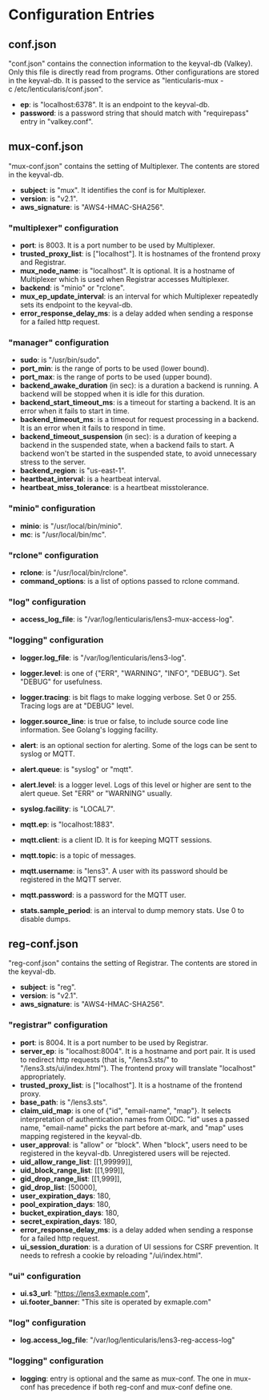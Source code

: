 # Configuration Entries

## conf.json

"conf.json" contains the connection information to the keyval-db
(Valkey).  Only this file is directly read from programs.  Other
configurations are stored in the keyval-db.  It is passed to the
service as "lenticularis-mux -c /etc/lenticularis/conf.json".

- **ep**: is "localhost:6378".  It is an endpoint to the keyval-db.
- **password**: is a password string that should match with
  "requirepass" entry in "valkey.conf".

## mux-conf.json

"mux-conf.json" contains the setting of Multiplexer.  The contents are
stored in the keyval-db.

- **subject**: is "mux".  It identifies the conf is for Multiplexer.
- **version**: is "v2.1".
- **aws_signature**: is "AWS4-HMAC-SHA256".

### "multiplexer" configuration

- **port**: is 8003.  It is a port number to be used by Multiplexer.
- **trusted_proxy_list**: is ["localhost"].  It is hostnames of the
  frontend proxy and Registrar.
- **mux_node_name**: is "localhost".  It is optional.  It is a
  hostname of Multiplexer which is used when Registrar accesses
  Multiplexer.
- **backend**: is "minio" or "rclone".
- **mux_ep_update_interval**: is an interval for which Multiplexer
  repeatedly sets its endpoint to the keyval-db.
- **error_response_delay_ms**: is a delay added when sending a
  response for a failed http request.

### "manager" configuration

- **sudo**: is "/usr/bin/sudo".
- **port_min**: is the range of ports to be used (lower bound).
- **port_max**: is the range of ports to be used (upper bound).
- **backend_awake_duration** (in sec): is a duration a backend is
  running.  A backend will be stopped when it is idle for this
  duration.
- **backend_start_timeout_ms**: is a timeout for starting a backend.
  It is an error when it fails to start in time.
- **backend_timeout_ms**: is a timeout for request processing in a
  backend.  It is an error when it fails to respond in time.
- **backend_timeout_suspension** (in sec): is a duration of keeping a
  backend in the suspended state, when a backend fails to start.  A
  backend won't be started in the suspended state, to avoid
  unnecessary stress to the server.
- **backend_region**: is "us-east-1".
- **heartbeat_interval**: is a heartbeat interval.
- **heartbeat_miss_tolerance**: is a heartbeat misstolerance.

### "minio" configuration

- **minio**: is "/usr/local/bin/minio".
- **mc**: is "/usr/local/bin/mc".

### "rclone" configuration

- **rclone**: is "/usr/local/bin/rclone".
- **command_options**: is a list of options passed to rclone command.

### "log" configuration

- **access_log_file**: is "/var/log/lenticularis/lens3-mux-access-log".

### "logging" configuration

- **logger.log_file**: is "/var/log/lenticularis/lens3-log".
- **logger.level**: is one of {"ERR", "WARNING", "INFO", "DEBUG"}.
  Set "DEBUG" for usefulness.
- **logger.tracing**: is bit flags to make logging verbose.  Set 0 or
  255.  Tracing logs are at "DEBUG" level.
- **logger.source_line**: is true or false, to include source code
  line information.  See Golang's logging facility.

- **alert**: is an optional section for alerting.  Some of the logs
  can be sent to syslog or MQTT.
- **alert.queue**: is "syslog" or "mqtt".
- **alert.level**: is a logger level.  Logs of this level or higher
  are sent to the alert queue.  Set "ERR" or "WARNING" usually.

- **syslog.facility**: is "LOCAL7".

- **mqtt.ep**: is "localhost:1883".
- **mqtt.client**: is a client ID.  It is for keeping MQTT sessions.
- **mqtt.topic**: is a topic of messages.
- **mqtt.username**: is "lens3".  A user with its password should be
  registered in the MQTT server.
- **mqtt.password**: is a password for the MQTT user.

- **stats.sample_period**: is an interval to dump memory stats.  Use 0
  to disable dumps.

## reg-conf.json

"reg-conf.json" contains the setting of Registrar.  The contents are
stored in the keyval-db.

- **subject**: is "reg".
- **version**: is "v2.1".
- **aws_signature**: is "AWS4-HMAC-SHA256".

### "registrar" configuration

- **port**: is 8004.  It is a port number to be used by Registrar.
- **server_ep**: is "localhost:8004".  It is a hostname and port pair.
  It is used to redirect http requests (that is, "/lens3.sts/" to
  "/lens3.sts/ui/index.html").  The frontend proxy will translate
  "localhost" appropriately.
- **trusted_proxy_list**: is ["localhost"].  It is a hostname of
  the frontend proxy.
- **base_path**: is "/lens3.sts".
- **claim_uid_map**: is one of {"id", "email-name", "map"}.  It
  selects interpretation of authentication names from OIDC.  "id" uses
  a passed name, "email-name" picks the part before at-mark, and "map"
  uses mapping registered in the keyval-db.
- **user_approval**: is "allow" or "block".  When "block", users need
  to be registered in the keyval-db.  Unregistered users will be
  rejected.
- **uid_allow_range_list**: [[1,99999]],
- **uid_block_range_list**: [[1,999]],
- **gid_drop_range_list**: [[1,999]],
- **gid_drop_list**: [50000],
- **user_expiration_days**: 180,
- **pool_expiration_days**: 180,
- **bucket_expiration_days**: 180,
- **secret_expiration_days**: 180,
- **error_response_delay_ms**: is a delay added when sending a
  response for a failed http request.
- **ui_session_duration**: is a duration of UI sessions for CSRF
  prevention.  It needs to refresh a cookie by reloading
  "/ui/index.html".

### "ui" configuration

- **ui.s3_url**: "https://lens3.exmaple.com",
- **ui.footer_banner**: "This site is operated by exmaple.com"

### "log" configuration

- **log.access_log_file**: "/var/log/lenticularis/lens3-reg-access-log"

### "logging" configuration

- **logging**: entry is optional and the same as mux-conf.  The one in
mux-conf has precedence if both reg-conf and mux-conf define one.
